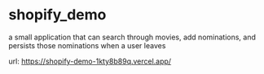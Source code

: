 # shopify_demo
a small application that can search through movies, add nominations, and persists those nominations when a user leaves

url: https://shopify-demo-1kty8b89q.vercel.app/
